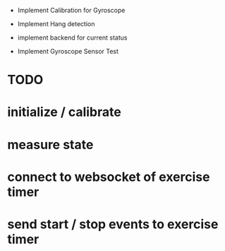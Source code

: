 + Implement Calibration for Gyroscope
+ Implement Hang detection


+ implement backend for current status
+ Implement Gyroscope Sensor Test



# TODO 
# initialize / calibrate
# measure state
# connect to websocket of exercise timer
# send start / stop events to exercise timer